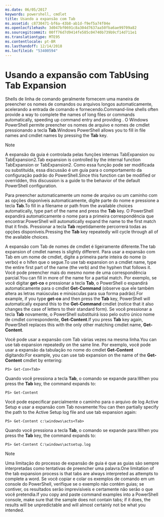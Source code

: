 ```yaml
---
ms.date: 06/05/2017
keywords: powershell, cmdlet
title: Usando a expansão com Tab
ms.assetid: c8730471-bf6a-43b8-ab1d-f9ef5a74f04e
ms.openlocfilehash: 3d047bf0691c8a304d7637aa50fba6ae99709a82
ms.sourcegitcommit: 00ff76d7d9414fe585c04740b739b9cf14d711e1
ms.translationtype: MTE95
ms.contentlocale: pt-BR
ms.lasthandoff: 12/14/2018
ms.locfileid: "53400594"
---
```

# <a name="using-tab-expansion"></a><span data-ttu-id="c8fb7-103">Usando a expansão com Tab</span><span class="sxs-lookup"><span data-stu-id="c8fb7-103">Using Tab Expansion</span></span>

<span data-ttu-id="c8fb7-104">Shells de linha de comando geralmente fornecem uma maneira de preencher os nomes de comandos ou arquivos longos automaticamente, acelerando a entrada de comando e fornecendo.</span><span class="sxs-lookup"><span data-stu-id="c8fb7-104">Command-line shells often provide a way to complete the names of long files or commands automatically, speeding up command entry and providing .</span></span> <span data-ttu-id="c8fb7-105">O Windows PowerShell permite preencher os nomes de arquivo e nomes de cmdlet pressionando a tecla **Tab**.</span><span class="sxs-lookup"><span data-stu-id="c8fb7-105">Windows PowerShell allows you to fill in file names and cmdlet names by pressing the **Tab** key.</span></span>

> [!NOTE]
> <span data-ttu-id="c8fb7-106">A expansão da guia é controlada pelas funções internas TabExpansion ou TabExpansion2.</span><span class="sxs-lookup"><span data-stu-id="c8fb7-106">Tab expansion is controlled by the internal function TabExpansion or TabExpansion2.</span></span> <span data-ttu-id="c8fb7-107">Como essa função pode ser modificada ou substituída, essa discussão é um guia para o comportamento da configuração padrão do PowerShell.</span><span class="sxs-lookup"><span data-stu-id="c8fb7-107">Since this function can be modified or overridden, this discussion is a guide to the behavior of the default PowerShell configuration.</span></span>

<span data-ttu-id="c8fb7-108">Para preencher automaticamente um nome de arquivo ou um caminho com as opções disponíveis automaticamente, digite parte do nome e pressione a tecla **Tab**.</span><span class="sxs-lookup"><span data-stu-id="c8fb7-108">To fill in a filename or path from the available choices automatically, type part of the name and press the **Tab** key.</span></span> <span data-ttu-id="c8fb7-109">O PowerShell expandirá automaticamente o nome para a primeira correspondência que encontrar.</span><span class="sxs-lookup"><span data-stu-id="c8fb7-109">PowerShell will automatically expand the name to the first match that it finds.</span></span> <span data-ttu-id="c8fb7-110">Pressionar a tecla **Tab** repetidamente percorrerá todas as opções disponíveis.</span><span class="sxs-lookup"><span data-stu-id="c8fb7-110">Pressing the **Tab** key repeatedly will cycle through all of the available choices.</span></span>

<span data-ttu-id="c8fb7-111">A expansão com Tab de nomes de cmdlet é ligeiramente diferente.</span><span class="sxs-lookup"><span data-stu-id="c8fb7-111">The tab expansion of cmdlet names is slightly different.</span></span> <span data-ttu-id="c8fb7-112">Para usar a expansão com Tab em um nome de cmdlet, digite a primeira parte inteira do nome (o verbo) e o hífen que o segue.</span><span class="sxs-lookup"><span data-stu-id="c8fb7-112">To use tab expansion on a cmdlet name, type the entire first part of the name (the verb) and the hyphen that follows it.</span></span> <span data-ttu-id="c8fb7-113">Você pode preencher mais do mesmo nome de uma correspondência parcial.</span><span class="sxs-lookup"><span data-stu-id="c8fb7-113">You can fill in more of the name for a partial match.</span></span> <span data-ttu-id="c8fb7-114">Por exemplo, se você digitar **get-co** e pressionar a tecla **Tab**, o PowerShell o expandirá automaticamente para o cmdlet **Get-Command** (observe que ele também altera as letras maiúsculas e minúsculas para sua forma padrão).</span><span class="sxs-lookup"><span data-stu-id="c8fb7-114">For example, if you type **get-co** and then press the **Tab** key, PowerShell will automatically expand this to the **Get-Command** cmdlet (notice that it also changes the case of letters to their standard form).</span></span> <span data-ttu-id="c8fb7-115">Se você pressionar a tecla **Tab** novamente, o PowerShell substituirá isso pelo outro único nome de cmdlet correspondente, **Get-Content**.</span><span class="sxs-lookup"><span data-stu-id="c8fb7-115">If you press **Tab** key again, PowerShell replaces this with the only other matching cmdlet name, **Get-Content**.</span></span>

<span data-ttu-id="c8fb7-116">Você pode usar a expansão com Tab várias vezes na mesma linha.</span><span class="sxs-lookup"><span data-stu-id="c8fb7-116">You can use tab expansion repeatedly on the same line.</span></span> <span data-ttu-id="c8fb7-117">Por exemplo, você pode usar a expansão da tabulação no nome do cmdlet **Get-Content** digitando:</span><span class="sxs-lookup"><span data-stu-id="c8fb7-117">For example, you can use tab expansion on the name of the **Get-Content** cmdlet by entering:</span></span>

```
PS> Get-Con<Tab>
```

<span data-ttu-id="c8fb7-118">Quando você pressiona a tecla **Tab**, o comando se expande para:</span><span class="sxs-lookup"><span data-stu-id="c8fb7-118">When you press the **Tab** key, the command expands to:</span></span>

```
PS> Get-Content
```

<span data-ttu-id="c8fb7-119">Você pode especificar parcialmente o caminho para o arquivo de log Active Setup e usar a expansão com Tab novamente:</span><span class="sxs-lookup"><span data-stu-id="c8fb7-119">You can then partially specify the path to the Active Setup log file and use tab expansion again:</span></span>

```
PS> Get-Content c:\windows\acts<Tab>
```

<span data-ttu-id="c8fb7-120">Quando você pressiona a tecla **Tab**, o comando se expande para:</span><span class="sxs-lookup"><span data-stu-id="c8fb7-120">When you press the **Tab** key, the command expands to:</span></span>

```
PS> Get-Content C:\windows\actsetup.log
```

> [!NOTE]
> <span data-ttu-id="c8fb7-121">Uma limitação do processo de expansão de guia é que as guias são sempre interpretadas como tentativas de preencher uma palavra.</span><span class="sxs-lookup"><span data-stu-id="c8fb7-121">One limitation of the tab expansion process is that tabs are always interpreted as attempts to complete a word.</span></span> <span data-ttu-id="c8fb7-122">Se você copiar e colar os exemplos de comando em um console do PowerShell, verifique se o exemplo não contém guias; se contiver, os resultados serão imprevisíveis e certamente não serão o que você pretendia.</span><span class="sxs-lookup"><span data-stu-id="c8fb7-122">If you copy and paste command examples into a PowerShell console, make sure that the sample does not contain tabs; if it does, the results will be unpredictable and will almost certainly not be what you intended.</span></span>